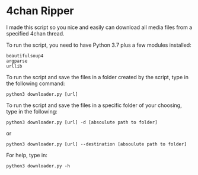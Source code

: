 # 4chan Ripper
I made this script so you nice and easily can download all media files from a specified 4chan thread.

To run the script, you need to have Python 3.7 plus a few modules installed:
	
	beautifulsoup4
	argparse
	urllib
  
To run the script and save the files in a folder created by the script, type in the following command:

	python3 downloader.py [url]

To run the script and save the files in a specific folder of your choosing, type in the following:

	python3 downloader.py [url] -d [absoulute path to folder]

or

	python3 downloader.py [url] --destination [absoulute path to folder]

For help, type in:

	python3 downloader.py -h
